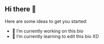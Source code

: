 ## Hi there 👋

Here are some ideas to get you started:

- 🔭 I’m currently working on this bio
- 🌱 I’m currently learning to edit this bio XD
